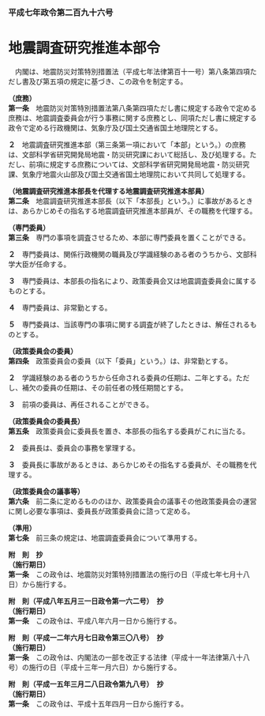 ### 平成七年政令第二百九十六号  
# 地震調査研究推進本部令  
　内閣は、地震防災対策特別措置法（平成七年法律第百十一号）第八条第四項ただし書及び第五項の規定に基づき、この政令を制定する。  
  
**（庶務）**  
**第一条**　地震防災対策特別措置法第八条第四項ただし書に規定する政令で定める庶務は、地震調査委員会が行う事務に関する庶務とし、同項ただし書に規定する政令で定める行政機関は、気象庁及び国土交通省国土地理院とする。  
  
**２**　地震調査研究推進本部（第三条第一項において「本部」という。）の庶務は、文部科学省研究開発局地震・防災研究課において総括し、及び処理する。ただし、前項に規定する庶務については、文部科学省研究開発局地震・防災研究課、気象庁地震火山部及び国土交通省国土地理院において共同して処理する。  
  
**（地震調査研究推進本部長を代理する地震調査研究推進本部員）**  
**第二条**　地震調査研究推進本部長（以下「本部長」という。）に事故があるときは、あらかじめその指名する地震調査研究推進本部員が、その職務を代理する。  
  
**（専門委員）**  
**第三条**　専門の事項を調査させるため、本部に専門委員を置くことができる。  
  
**２**　専門委員は、関係行政機関の職員及び学識経験のある者のうちから、文部科学大臣が任命する。  
  
**３**　専門委員は、本部長の指名により、政策委員会又は地震調査委員会に属するものとする。  
  
**４**　専門委員は、非常勤とする。  
  
**５**　専門委員は、当該専門の事項に関する調査が終了したときは、解任されるものとする。  
  
**（政策委員会の委員）**  
**第四条**　政策委員会の委員（以下「委員」という。）は、非常勤とする。  
  
**２**　学識経験のある者のうちから任命される委員の任期は、二年とする。ただし、補欠の委員の任期は、その前任者の残任期間とする。  
  
**３**　前項の委員は、再任されることができる。  
  
**（政策委員会の委員長）**  
**第五条**　政策委員会に委員長を置き、本部長の指名する委員がこれに当たる。  
  
**２**　委員長は、委員会の事務を掌理する。  
  
**３**　委員長に事故があるときは、あらかじめその指名する委員が、その職務を代理する。  
  
**（政策委員会の議事等）**  
**第六条**　前二条に定めるもののほか、政策委員会の議事その他政策委員会の運営に関し必要な事項は、委員長が政策委員会に諮って定める。  
  
**（準用）**  
**第七条**　前三条の規定は、地震調査委員会について準用する。  
  
**附　則　抄**  
**（施行期日）**  
**第一条**　この政令は、地震防災対策特別措置法の施行の日（平成七年七月十八日）から施行する。  
  
**附　則（平成八年五月三一日政令第一六二号）　抄**  
**（施行期日）**  
**第一条**　この政令は、平成八年六月一日から施行する。  
  
**附　則（平成一二年六月七日政令第三〇八号）　抄**  
**（施行期日）**  
**第一条**　この政令は、内閣法の一部を改正する法律（平成十一年法律第八十八号）の施行の日（平成十三年一月六日）から施行する。  
  
**附　則（平成一五年三月二八日政令第九八号）　抄**  
**（施行期日）**  
**第一条**　この政令は、平成十五年四月一日から施行する。  
  
